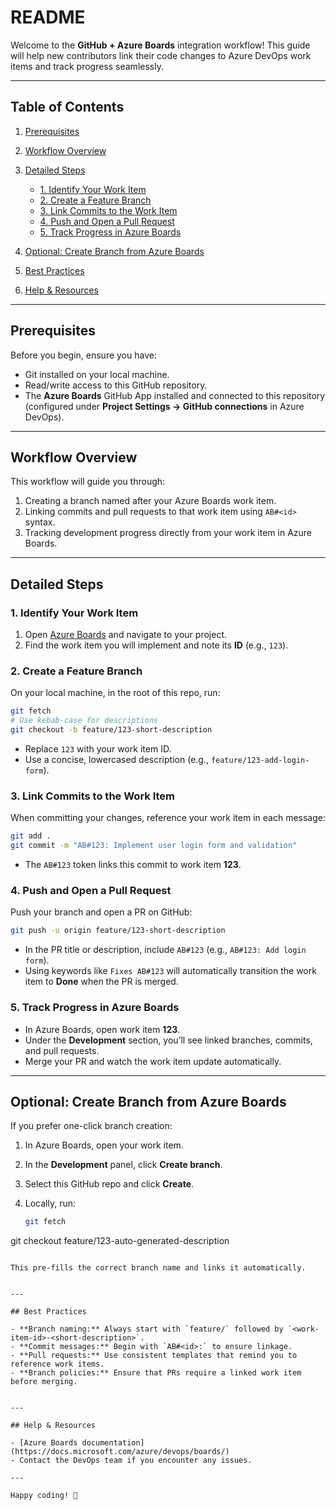 # README

Welcome to the **GitHub + Azure Boards** integration workflow! This guide will help new contributors link their code changes to Azure DevOps work items and track progress seamlessly.

---

## Table of Contents

1. [Prerequisites](#prerequisites)
2. [Workflow Overview](#workflow-overview)
3. [Detailed Steps](#detailed-steps)

   * [1. Identify Your Work Item](#1-identify-your-work-item)
   * [2. Create a Feature Branch](#2-create-a-feature-branch)
   * [3. Link Commits to the Work Item](#3-link-commits-to-the-work-item)
   * [4. Push and Open a Pull Request](#4-push-and-open-a-pull-request)
   * [5. Track Progress in Azure Boards](#5-track-progress-in-azure-boards)
4. [Optional: Create Branch from Azure Boards](#optional-create-branch-from-azure-boards)
5. [Best Practices](#best-practices)
6. [Help & Resources](#help--resources)

---

## Prerequisites

Before you begin, ensure you have:

* Git installed on your local machine.
* Read/write access to this GitHub repository.
* The **Azure Boards** GitHub App installed and connected to this repository (configured under **Project Settings → GitHub connections** in Azure DevOps).

---

## Workflow Overview

This workflow will guide you through:

1. Creating a branch named after your Azure Boards work item.
2. Linking commits and pull requests to that work item using `AB#<id>` syntax.
3. Tracking development progress directly from your work item in Azure Boards.

---

## Detailed Steps

### 1. Identify Your Work Item

1. Open [Azure Boards](https://dev.azure.com) and navigate to your project.
2. Find the work item you will implement and note its **ID** (e.g., `123`).

### 2. Create a Feature Branch

On your local machine, in the root of this repo, run:

```bash
git fetch
# Use kebab-case for descriptions
git checkout -b feature/123-short-description
```

* Replace `123` with your work item ID.
* Use a concise, lowercased description (e.g., `feature/123-add-login-form`).

### 3. Link Commits to the Work Item

When committing your changes, reference your work item in each message:

```bash
git add .
git commit -m "AB#123: Implement user login form and validation"
```

* The `AB#123` token links this commit to work item **123**.

### 4. Push and Open a Pull Request

Push your branch and open a PR on GitHub:

```bash
git push -u origin feature/123-short-description
```

* In the PR title or description, include `AB#123` (e.g., `AB#123: Add login form`).
* Using keywords like `Fixes AB#123` will automatically transition the work item to **Done** when the PR is merged.

### 5. Track Progress in Azure Boards

* In Azure Boards, open work item **123**.
* Under the **Development** section, you’ll see linked branches, commits, and pull requests.
* Merge your PR and watch the work item update automatically.

---

## Optional: Create Branch from Azure Boards

If you prefer one-click branch creation:

1. In Azure Boards, open your work item.
2. In the **Development** panel, click **Create branch**.
3. Select this GitHub repo and click **Create**.
4. Locally, run:

   ```bash
   git fetch
   ```

git checkout feature/123-auto-generated-description

```

This pre-fills the correct branch name and links it automatically.


---

## Best Practices

- **Branch naming:** Always start with `feature/` followed by `<work-item-id>-<short-description>`.
- **Commit messages:** Begin with `AB#<id>:` to ensure linkage.
- **Pull requests:** Use consistent templates that remind you to reference work items.
- **Branch policies:** Ensure that PRs require a linked work item before merging.


---

## Help & Resources

- [Azure Boards documentation](https://docs.microsoft.com/azure/devops/boards/)
- Contact the DevOps team if you encounter any issues.

---

Happy coding! 🎉
